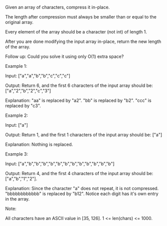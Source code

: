 Given an array of characters, compress it in-place.

The length after compression must always be smaller than or equal to the original array.

Every element of the array should be a character (not int) of length 1.

After you are done modifying the input array in-place, return the new length of the array.

 
Follow up:
Could you solve it using only O(1) extra space?

 
Example 1:

Input:
["a","a","b","b","c","c","c"]

Output:
Return 6, and the first 6 characters of the input array should be: ["a","2","b","2","c","3"]

Explanation:
"aa" is replaced by "a2". "bb" is replaced by "b2". "ccc" is replaced by "c3".
 

Example 2:

Input:
["a"]

Output:
Return 1, and the first 1 characters of the input array should be: ["a"]

Explanation:
Nothing is replaced.
 

Example 3:

Input:
["a","b","b","b","b","b","b","b","b","b","b","b","b"]

Output:
Return 4, and the first 4 characters of the input array should be: ["a","b","1","2"].

Explanation:
Since the character "a" does not repeat, it is not compressed. "bbbbbbbbbbbb" is replaced by "b12".
Notice each digit has it's own entry in the array.
 

Note:

All characters have an ASCII value in [35, 126].
1 <= len(chars) <= 1000.
